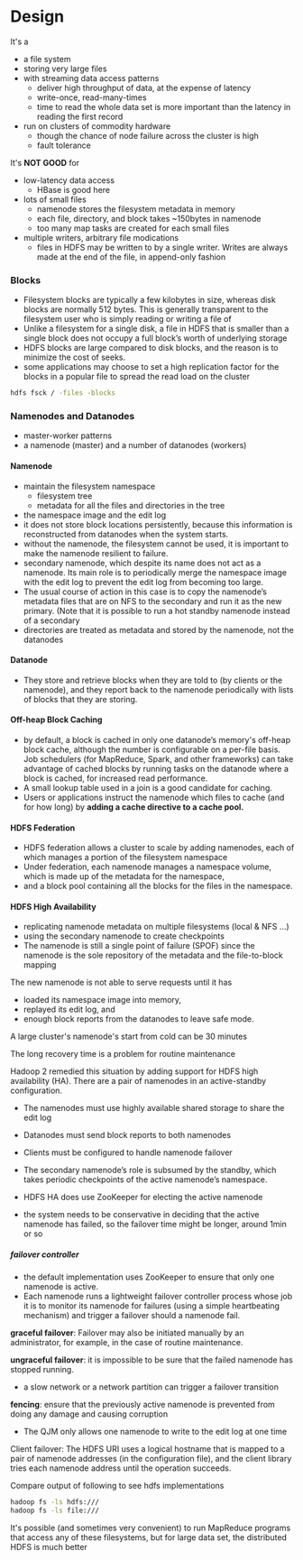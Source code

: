 # Design 

It's a 

* a file system
* storing very large files
* with streaming data access patterns
    * deliver high throughput of data, at the expense of latency
    * write-once, read-many-times
    * time to read the whole data set is more important than the latency in reading the first record
* run on clusters of commodity hardware
    * though the chance of node failure across the cluster is high
    * fault tolerance

It's **NOT GOOD** for

* low-latency data access
    * HBase is good here
* lots of small files
    * namenode stores the filesystem metadata in memory
    * each file, directory, and block takes ~150bytes in namenode
    * too many map tasks are created for each small files
* multiple writers, arbitrary file modications
    * files in HDFS may be written to by a single writer. Writes are always made at the end of the file, in append-only fashion 
    
    
### Blocks

* Filesystem blocks are typically a few kilobytes in size, whereas disk blocks are normally 512 bytes. This is generally transparent to the
  filesystem user who is simply reading or writing a file of
* Unlike a filesystem for a single disk, a file in HDFS that is smaller than a single block does not occupy a full block’s worth of underlying
  storage
* HDFS blocks are large compared to disk blocks, and the reason is to minimize the cost of seeks.
* some applications may choose to set a high replication factor for the blocks in a popular file to spread the read load on the cluster

```bash
hdfs fsck / -files -blocks
```

### Namenodes and Datanodes

* master-worker patterns
* a namenode (master) and a number of datanodes (workers)

#### Namenode

* maintain the filesystem namespace
    * filesystem tree
    * metadata for all the files and directories in the tree
* the namespace image and the edit log
* it does not store block locations persistently, because this information is reconstructed from datanodes when the system starts.
* without the namenode, the filesystem cannot be used, it is important to make the namenode resilient to failure.
* secondary namenode, which despite its name does not act as a namenode. Its main role is to periodically merge the namespace image with the edit log to prevent the edit log from becoming too large.
* The usual course of action in this case is to copy the namenode’s metadata files that are on NFS to the secondary and run it as the new
  primary. (Note that it is possible to run a hot standby namenode instead of a secondary
* directories are treated as metadata and stored by the namenode, not the datanodes

#### Datanode
* They store and retrieve blocks when
  they are told to (by clients or the namenode), and they report back to the namenode
  periodically with lists of blocks that they are storing.
  
#### Off-heap Block Caching

* by default, a block is cached in only one datanode’s memory's off-heap block cache, although the number is configurable on a per-file basis. Job schedulers (for MapReduce, Spark, and other frameworks)
can take advantage of cached blocks by running tasks on the datanode where a block is cached, for increased read performance. 
* A small lookup table used in a join is a good candidate for caching.
* Users or applications instruct the namenode which files to cache (and for how long) by **adding a cache directive to a cache pool.**


#### HDFS Federation

* HDFS federation allows a cluster to scale by adding namenodes, each of which manages a portion of the filesystem namespace
* Under federation, each namenode manages a namespace volume, which is made up of the metadata for the namespace, 
* and a block pool containing all the blocks for the files in the namespace.


#### HDFS High Availability

* replicating namenode metadata on multiple filesystems (local & NFS ...)
* using the secondary namenode to create checkpoints
* The namenode is still a single point of failure (SPOF) since the namenode is the sole repository of the metadata and the file-to-block mapping

The new namenode is not able to serve requests until it has 

* loaded its namespace image into memory, 
* replayed its edit log, and
* enough block reports from the datanodes to leave safe mode.

A large cluster's namenode's start from cold can be 30 minutes

The long recovery time is a problem for routine maintenance

Hadoop 2 remedied this situation by adding support for HDFS high availability (HA). There are a pair of namenodes in an active-standby configuration.
  
* The namenodes must use highly available shared storage to share the edit log
* Datanodes must send block reports to both namenodes
* Clients must be configured to handle namenode failover
* The secondary namenode’s role is subsumed by the standby, which takes periodic checkpoints of the active namenode’s namespace.

* HDFS HA does use ZooKeeper for electing the active namenode
* the system needs to be conservative in deciding that the active namenode has failed, so the failover time might be longer, around 1min or so

##### failover controller

* the default implementation uses ZooKeeper to ensure that only one namenode is active.
* Each namenode runs a lightweight failover controller process whose job it is to monitor its namenode for failures (using a simple heartbeating mechanism) and trigger a failover should a namenode fail.

**graceful failover**: Failover may also be initiated manually by an administrator, for example, in the case of routine maintenance.

**ungraceful failover**:  it is impossible to be sure that the failed namenode has stopped running.

* a slow network or a network partition can trigger a failover transition

**fencing**:  ensure that the previously active namenode is prevented from doing any damage and causing corruption

* The QJM only allows one namenode to write to the edit log at one time

Client failover: The HDFS URI uses a logical hostname that is mapped to a pair of namenode addresses (in the configuration file), and the client library tries each namenode address until the operation succeeds.


Compare output of following to see hdfs implementations

```bash
hadoop fs -ls hdfs:///
hadoop fs -ls file:///
```
It's possible (and sometimes very convenient) to run MapReduce programs that access any of these filesystems, but for large data set, the distributed HDFS is much better